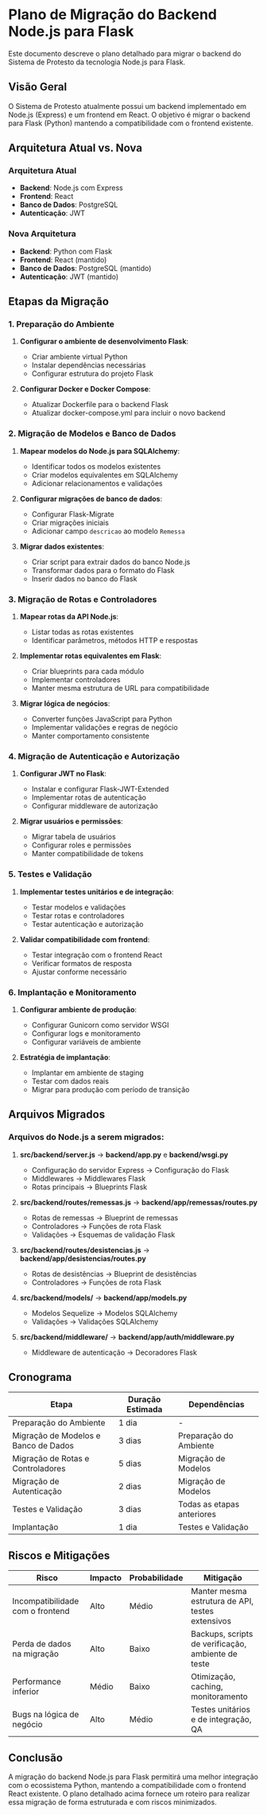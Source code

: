 # Plano de Migração do Backend Node.js para Flask

Este documento descreve o plano detalhado para migrar o backend do Sistema de Protesto da tecnologia Node.js para Flask.

## Visão Geral

O Sistema de Protesto atualmente possui um backend implementado em Node.js (Express) e um frontend em React. O objetivo é migrar o backend para Flask (Python) mantendo a compatibilidade com o frontend existente.

## Arquitetura Atual vs. Nova

### Arquitetura Atual
- **Backend**: Node.js com Express
- **Frontend**: React
- **Banco de Dados**: PostgreSQL
- **Autenticação**: JWT

### Nova Arquitetura
- **Backend**: Python com Flask
- **Frontend**: React (mantido)
- **Banco de Dados**: PostgreSQL (mantido)
- **Autenticação**: JWT (mantido)

## Etapas da Migração

### 1. Preparação do Ambiente

1. **Configurar o ambiente de desenvolvimento Flask**:
   - Criar ambiente virtual Python
   - Instalar dependências necessárias
   - Configurar estrutura do projeto Flask

2. **Configurar Docker e Docker Compose**:
   - Atualizar Dockerfile para o backend Flask
   - Atualizar docker-compose.yml para incluir o novo backend

### 2. Migração de Modelos e Banco de Dados

1. **Mapear modelos do Node.js para SQLAlchemy**:
   - Identificar todos os modelos existentes
   - Criar modelos equivalentes em SQLAlchemy
   - Adicionar relacionamentos e validações

2. **Configurar migrações de banco de dados**:
   - Configurar Flask-Migrate
   - Criar migrações iniciais
   - Adicionar campo `descricao` ao modelo `Remessa`

3. **Migrar dados existentes**:
   - Criar script para extrair dados do banco Node.js
   - Transformar dados para o formato do Flask
   - Inserir dados no banco do Flask

### 3. Migração de Rotas e Controladores

1. **Mapear rotas da API Node.js**:
   - Listar todas as rotas existentes
   - Identificar parâmetros, métodos HTTP e respostas

2. **Implementar rotas equivalentes em Flask**:
   - Criar blueprints para cada módulo
   - Implementar controladores
   - Manter mesma estrutura de URL para compatibilidade

3. **Migrar lógica de negócios**:
   - Converter funções JavaScript para Python
   - Implementar validações e regras de negócio
   - Manter comportamento consistente

### 4. Migração de Autenticação e Autorização

1. **Configurar JWT no Flask**:
   - Instalar e configurar Flask-JWT-Extended
   - Implementar rotas de autenticação
   - Configurar middleware de autorização

2. **Migrar usuários e permissões**:
   - Migrar tabela de usuários
   - Configurar roles e permissões
   - Manter compatibilidade de tokens

### 5. Testes e Validação

1. **Implementar testes unitários e de integração**:
   - Testar modelos e validações
   - Testar rotas e controladores
   - Testar autenticação e autorização

2. **Validar compatibilidade com frontend**:
   - Testar integração com o frontend React
   - Verificar formatos de resposta
   - Ajustar conforme necessário

### 6. Implantação e Monitoramento

1. **Configurar ambiente de produção**:
   - Configurar Gunicorn como servidor WSGI
   - Configurar logs e monitoramento
   - Configurar variáveis de ambiente

2. **Estratégia de implantação**:
   - Implantar em ambiente de staging
   - Testar com dados reais
   - Migrar para produção com período de transição

## Arquivos Migrados

### Arquivos do Node.js a serem migrados:

1. **src/backend/server.js** → **backend/app.py** e **backend/wsgi.py**
   - Configuração do servidor Express → Configuração do Flask
   - Middlewares → Middlewares Flask
   - Rotas principais → Blueprints Flask

2. **src/backend/routes/remessas.js** → **backend/app/remessas/routes.py**
   - Rotas de remessas → Blueprint de remessas
   - Controladores → Funções de rota Flask
   - Validações → Esquemas de validação Flask

3. **src/backend/routes/desistencias.js** → **backend/app/desistencias/routes.py**
   - Rotas de desistências → Blueprint de desistências
   - Controladores → Funções de rota Flask

4. **src/backend/models/** → **backend/app/models.py**
   - Modelos Sequelize → Modelos SQLAlchemy
   - Validações → Validações SQLAlchemy

5. **src/backend/middleware/** → **backend/app/auth/middleware.py**
   - Middleware de autenticação → Decoradores Flask

## Cronograma

| Etapa | Duração Estimada | Dependências |
|-------|------------------|-------------|
| Preparação do Ambiente | 1 dia | - |
| Migração de Modelos e Banco de Dados | 3 dias | Preparação do Ambiente |
| Migração de Rotas e Controladores | 5 dias | Migração de Modelos |
| Migração de Autenticação | 2 dias | Migração de Modelos |
| Testes e Validação | 3 dias | Todas as etapas anteriores |
| Implantação | 1 dia | Testes e Validação |

## Riscos e Mitigações

| Risco | Impacto | Probabilidade | Mitigação |
|-------|---------|--------------|-----------|
| Incompatibilidade com o frontend | Alto | Médio | Manter mesma estrutura de API, testes extensivos |
| Perda de dados na migração | Alto | Baixo | Backups, scripts de verificação, ambiente de teste |
| Performance inferior | Médio | Baixo | Otimização, caching, monitoramento |
| Bugs na lógica de negócio | Alto | Médio | Testes unitários e de integração, QA |

## Conclusão

A migração do backend Node.js para Flask permitirá uma melhor integração com o ecossistema Python, mantendo a compatibilidade com o frontend React existente. O plano detalhado acima fornece um roteiro para realizar essa migração de forma estruturada e com riscos minimizados. 